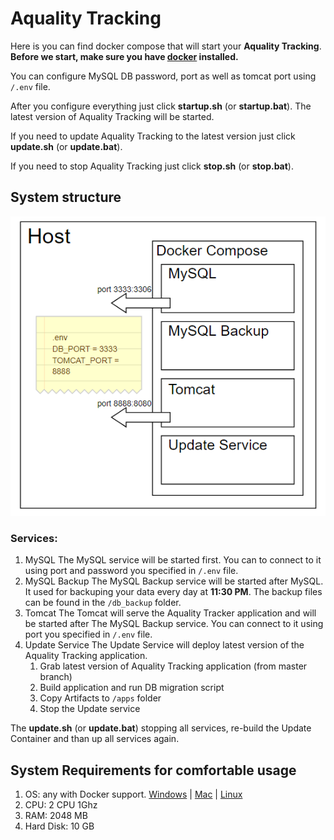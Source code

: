 # Aquality Tracking
Here is you can find  docker compose that will start your **Aquality Tracking**.
**Before we start, make sure you have [docker](https://www.docker.com) installed.**

You can configure MySQL DB password, port as well as tomcat port using `/.env` file.

After you configure everything just click **startup.sh** (or **startup.bat**). 
The latest version of Aquality Tracking will be started.

If you need to update Aquality Tracking to the latest version just click **update.sh** (or **update.bat**).

If you need to stop Aquality Tracking just click **stop.sh** (or **stop.bat**).

## System structure
![ProjectStructure](ProjectStructure.png)

### Services:
1. MySQL
    The MySQL service will be started first. You can to connect to it using port and password you specified in `/.env` file.
2. MySQL Backup
    The MySQL Backup service will be started after MySQL. It used for backuping your data every day at **11:30 PM**. The backup files can be found in the `/db_backup` folder.
3. Tomcat
    The Tomcat will serve the Aquality Tracker application and will be started after The MySQL Backup service. You can connect to it using port you specified in `/.env` file.
4. Update Service
    The Update Service will deploy latest version of the Aquality Tracking application.
	1. Grab latest version of Aquality Tracking application (from master branch)
  	2. Build application and run DB migration script
  	3. Copy Artifacts to `/apps` folder
  	4. Stop the Update service

The **update.sh** (or **update.bat**) stopping all services, re-build the Update Container and than up all services again. 

## System Requirements for comfortable usage
1. OS: any with Docker support. [Windows](https://docs.docker.com/docker-for-windows/install/#what-to-know-before-you-install) |  [Mac](https://docs.docker.com/docker-for-mac/install/#what-to-know-before-you-install) | [Linux](https://docs.docker.com/install/)
2. CPU: 2 CPU 1Ghz
3. RAM: 2048 MB
4. Hard Disk: 10 GB
